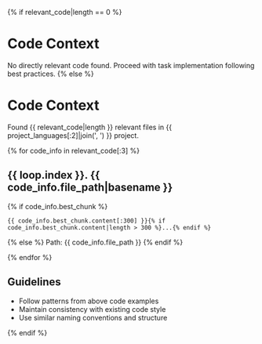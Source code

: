 {% if relevant_code|length == 0 %}
# Code Context
No directly relevant code found. Proceed with task implementation following best practices.
{% else %}
# Code Context
Found {{ relevant_code|length }} relevant files in {{ project_languages[:2]|join(', ') }} project.

{% for code_info in relevant_code[:3] %}
## {{ loop.index }}. {{ code_info.file_path|basename }}
{% if code_info.best_chunk %}
```
{{ code_info.best_chunk.content[:300] }}{% if code_info.best_chunk.content|length > 300 %}...{% endif %}
```
{% else %}
Path: {{ code_info.file_path }}
{% endif %}

{% endfor %}
## Guidelines
- Follow patterns from above code examples
- Maintain consistency with existing code style
- Use similar naming conventions and structure

{% endif %} 